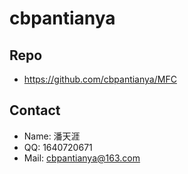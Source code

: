 # cbpantianya
## Repo
- https://github.com/cbpantianya/MFC
## Contact
- Name: 潘天涯
- QQ: 1640720671
- Mail: cbpantianya@163.com
